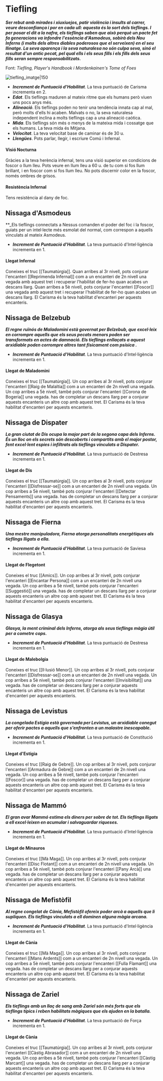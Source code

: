 # Tiefling

_**Ser rebut amb mirades i xiuxiuejos, patir violència i insults al carrer, veure desconfiança i por en cada ull: aquesta és la sort dels tieflings. I per posar el dit a la nafra, els tieflings saben que això perquè un pacte fet fa generacions va infondre l'essència d'Asmodeus, sobirà dels Nou Inferns (i molts dels altres diables poderosos que el serveixen) en el seu llinatge. La seva aparença i la seva naturalesa no són culpa seva, sinó el resultat d'un antic pecat, pel qual ells i els seus fills i els fills dels seus fills seran sempre responsabilitzats.**_

Font: *Tiefling, Player's Handbook i Mordenkainen's Tome of Foes*

![tiefling_imatge|150](https://www.dndbeyond.com/avatars/thumbnails/7/641/420/618/636287076637981942.png)

- ***Increment de Puntuació d'Habilitat***. La teva puntuació de Carisma incrementa en 2.
- ***Edat***. Els tieflings maduren al mateix ritme que els humans però viuen uns pocs anys més.
- ***Alineació***. Els tieflings poden no tenir una tendència innata cap al mal, però molts d'ells hi acaben. Malvats o no, la seva naturalesa independent inclina a molts tieflings cap a una alineació caòtica.
- ***Mida***. Els tieflings són més o menys de la mateixa mida i cossatge que els humans. La teva mida és Mitjana.
- ***Velocitat***. La teva velocitat base de caminar és de 30 u.
- ***Llengües***. Pots parlar, llegir, i escriure Comú i Infernal.
#### Visió Nocturna
Gràcies a la teva herència infernal, tens una visió superior en condicions de foscor o llum lleu. Pots veure en llum lleu a 60 u. de tu com si fos llum brillant, i en foscor com si fos llum lleu. No pots discernir color en la foscor, només ombres de grisos.
#### Resistència Infernal
Tens resistència al dany de foc.

## Nissaga d'Asmodeus

**_Els tieflings connectats a Nessus comanden el poder del foc i la foscor, guiats per un intel·lecte més esmolat del normal, com correspon a aquells vinculats al mateix Asmodeus.

- ***Increment de Puntuació d'Habilitat***. La teva puntuació d'Intel·ligència incrementa en 1.
#### Llegat Infernal
Coneixes el truc [[Taumatúrgia]]. Quan arribes al 3r nivell, pots conjurar l'encanteri [[Reprimenda Infernal]] com a un encanteri de 2n nivell una vegada amb aquest tret i recuperar l'habilitat de fer-ho quan acabes un descans llarg. Quan arribes a 5è nivell, pots conjurar l'encanteri [[Foscor]] una vegada amb aquest tret i recuperar l'habilitat de fer-ho quan acabes un descans llarg. El Carisma és la teva habilitat d'encanteri per aquests encanteris.

## Nissaga de Belzebub

**_El regne ruïnós de Maladomini està governat per Belzebub, que excel·leix en corrompre aquells que els seus pecats menors poden ser transformats en actes de damnació. Els tieflings enllaçats a aquest arxidiable poden corrompre altres tant físicament com psísica ._**

- ***Increment de Puntuació d'Habilitat***. La teva puntuació d'Intel·ligència incrementa en 1.
#### Llegat de Maladomini
Coneixes el truc [[Taumatúrgia]]. Un cop arribes al 3r nivell, pots conjurar l'encanteri [[Raig de Malaltia]] com a un encanteri de 2n nivell una vegada. Un cop arribes a 5è nivell, també pots conjurar l'encanteri [[Corona de Bogeria]] una vegada. has de completar un descans llarg per a conjurar aquests encanteris un altre cop amb aquest tret. El Carisma és la teva habilitat d'encanteri per aquests encanteris.

## Nissaga de Dispater

**_La gran ciutat de Dis ocupa la major part de la segona capa dels Inferns. És un lloc on els secrets són descoberts i compartits amb el major postor, fent excel·lent espies i infiltrats als tieflings vinculats a Dispater._**

- ***Increment de Puntuació d'Habilitat***. La teva puntuació de Destresa incrementa en 1.
#### Llegat de Dis
Coneixes el truc [[Taumatúrgia]]. Un cop arribes al 3r nivell, pots conjurar l'encanteri [[Disfressar-se]] com a un encanteri de 2n nivell una vegada. Un cop arribes a 5è nivell, també pots conjurar l'encanteri [[Detectar Pensaments]] una vegada. has de completar un descans llarg per a conjurar aquests encanteris un altre cop amb aquest tret. El Carisma és la teva habilitat d'encanteri per aquests encanteris.

## Nissaga de Fierna

**_Una mestre manipuladora, Fierna atorga personalitats energètiques als tieflings lligats a ella._**

- ***Increment de Puntuació d'Habilitat***. La teva puntuació de Saviesa incrementa en 1.
#### Llegat de Flegetont
Coneixes el truc [[Amics]]. Un cop arribes al 3r nivell, pots conjurar l'encanteri [[Encantar Persona]] com a un encanteri de 2n nivell una vegada. Un cop arribes a 5è nivell, també pots conjurar l'encanteri [[Suggestió]] una vegada. has de completar un descans llarg per a conjurar aquests encanteris un altre cop amb aquest tret. El Carisma és la teva habilitat d'encanteri per aquests encanteris.

## Nissaga de Glasya

**_Glasya, la ment criminal dels Inferns, atorga als seus tieflings màgia útil per a cometre cops._**

- ***Increment de Puntuació d'Habilitat***. La teva puntuació de Destresa incrementa en 1.
#### Llegat de Malebolgia
Coneixes el truc [[Il·lusió Menor]]. Un cop arribes al 3r nivell, pots conjurar l'encanteri [[Disfressar-se]] com a un encanteri de 2n nivell una vegada. Un cop arribes a 5è nivell, també pots conjurar l'encanteri [[Invisibilitat]] una vegada. has de completar un descans llarg per a conjurar aquests encanteris un altre cop amb aquest tret. El Carisma és la teva habilitat d'encanteri per aquests encanteris.

## Nissaga de Levistus

**_La congelada Estígia està governada per Levistus, un arxidiable conegut per oferir pactes a aquells que s'enfronten a un malastre inescapable._**

- ***Increment de Puntuació d'Habilitat***. La teva puntuació de Constitució incrementa en 1.
#### Llegat d'Estígia
Coneixes el truc [[Raig de Gebre]]. Un cop arribes al 3r nivell, pots conjurar l'encanteri [[Armadura de Gebre]] com a un encanteri de 2n nivell una vegada. Un cop arribes a 5è nivell, també pots conjurar l'encanteri [[Foscor]] una vegada. has de completar un descans llarg per a conjurar aquests encanteris un altre cop amb aquest tret. El Carisma és la teva habilitat d'encanteri per aquests encanteris.

## Nissaga de Mammó

**_El gran avar Mammó estima els diners per sobre de tot. Els tieflings lligats a ell excel·leixen en acumular i salvaguardar riqueses._**

- ***Increment de Puntuació d'Habilitat***. La teva puntuació d'Intel·ligència incrementa en 1.
#### Llegat de Minauros
Coneixes el truc [[Mà Maga]]. Un cop arribes al 3r nivell, pots conjurar l'encanteri [[Disc Flotant]] com a un encanteri de 2n nivell una vegada. Un cop arribes a 5è nivell, també pots conjurar l'encanteri [[Pany Arcà]] una vegada. has de completar un descans llarg per a conjurar aquests encanteris un altre cop amb aquest tret. El Carisma és la teva habilitat d'encanteri per aquests encanteris.

## Nissaga de Mefistòfil

**_Al regne congelat de Cània, Mefistòfil ofereix poder arcà a aquells que li supliquen. Els tieflings vinculats a ell dominen alguna màgia arcana._**

- ***Increment de Puntuació d'Habilitat***. La teva puntuació d'Intel·ligència incrementa en 1.
#### Llegat de Cània
Coneixes el truc [[Mà Maga]]. Un cop arribes al 3r nivell, pots conjurar l'encanteri [[Mans Ardents]] com a un encanteri de 2n nivell una vegada. Un cop arribes a 5è nivell, també pots conjurar l'encanteri [[Fulla Flamant]] una vegada. has de completar un descans llarg per a conjurar aquests encanteris un altre cop amb aquest tret. El Carisma és la teva habilitat d'encanteri per aquests encanteris.

## Nissaga de Zariel

**_Els tieflings amb un llaç de sang amb Zariel són més forts que els tieflings típics i reben habilitats màgiques que els ajuden en la batalla._**

- ***Increment de Puntuació d'Habilitat***. La teva puntuació de Força incrementa en 1.
#### Llegat de Cània
Coneixes el truc [[Taumatúrgia]]. Un cop arribes al 3r nivell, pots conjurar l'encanteri [[Càstig Abrasador]] com a un encanteri de 2n nivell una vegada. Un cop arribes a 5è nivell, també pots conjurar l'encanteri [[Càstig Marcant]] una vegada. has de completar un descans llarg per a conjurar aquests encanteris un altre cop amb aquest tret. El Carisma és la teva habilitat d'encanteri per aquests encanteris.
